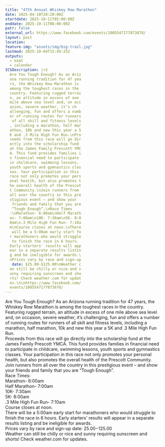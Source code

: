 ```yaml
---
title: "47th Annual Whiskey Row Marathon"
date: 2025-04-18T20:20:00Z
startdate: 2025-10-11T05:00:00Z
enddate: 2025-10-11T08:00:00Z
patr: false
external_url: https://www.facebook.com/events/1005547177873878/
layout: post
location: 
feature-img: "assets/img/big-trail.jpg"
lastmod: 2025-10-04T15:49:25Z
outputs:
  - html
  - calendar
ICSDescription: |+2
  Are You Tough Enough? As an Ariz  ona running tradition for 47 yea  rs, the Whiskey Row Marathon is   among the toughest races in the   country. Featuring rugged terrai  n, an altitude in excess of one   mile above sea level and, on occ  asion, severe weather, it’s ch  allenging, fun and offers a numb  er of running routes for runners   of all skill and fitness levels  , including a marathon, half mar  athon, 10k and new this year a 5  K and .3 Mile High Fun Run.\nPro  ceeds from this race will go dir  ectly into the scholarship fund   at the James Family Prescott YMC  A. This fund provides families i  n financial need to participate   in childcare, swimming lessons,   youth sports and gymnastics clas  ses. Your participation in this   race not only promotes your pers  onal health, but also promotes t  he overall health of the Prescot  t Community.\nJoin runners from   all over the country in this pre  stigious event – and show your   friends and family that you are   “Tough Enough”.\nRace Times  :\nMarathon- 6:00am\nHalf Marath  on- 7:00am\n10K- 7:30am\n5K- 8:0  0am\n.3 Mile High Fun Run- 7:10a  m\nCourse closes at noon.\nThere   will be a 5:00am early start fo  r marathoners who would struggle   to finish the race in 6 hours.   Early starters' results will app  ear in a separate results listin  g and be ineligible for awards.\  nPrices vary by race and sign-up   date: $25.00-$125.00\nWeather c  an still be chilly or nice and s  unny requiring sunscreen and sho  rts! Check weather.com for updat  es.\n\nhttps://www.facebook.com/  events/1005547177873878/
---
```


Are You Tough Enough? As an Arizona running tradition for 47 years, the Whiskey Row Marathon is among the toughest races in the country. Featuring rugged terrain, an altitude in excess of one mile above sea level and, on occasion, severe weather, it’s challenging, fun and offers a number of running routes for runners of all skill and fitness levels, including a marathon, half marathon, 10k and new this year a 5K and .3 Mile High Fun Run.<br>
  Proceeds from this race will go directly into the scholarship fund at the James Family Prescott YMCA. This fund provides families in financial need to participate in childcare, swimming lessons, youth sports and gymnastics classes. Your participation in this race not only promotes your personal health, but also promotes the overall health of the Prescott Community.<br>
  Join runners from all over the country in this prestigious event – and show your friends and family that you are “Tough Enough”.<br>
  Race Times&#58;<br>
  Marathon- 6&#58;00am<br>
  Half Marathon- 7&#58;00am<br>
  10K- 7&#58;30am<br>
  5K- 8&#58;00am<br>
  .3 Mile High Fun Run- 7&#58;10am<br>
  Course closes at noon.<br>
  There will be a 5&#58;00am early start for marathoners who would struggle to finish the race in 6 hours. Early starters' results will appear in a separate results listing and be ineligible for awards.<br>
  Prices vary by race and sign-up date&#58; $25.00-$125.00<br>
  Weather can still be chilly or nice and sunny requiring sunscreen and shorts! Check weather.com for updates.<br>
  <br>
  
